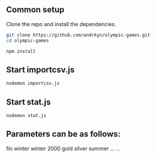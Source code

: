 ## Common setup

Clone the repo and install the dependencies.

```bash
git clone https://github.com/andrkyn/olympic-games.git
cd olympic-games
```

```bash
npm install
```

## Start importcsv.js

```bash - import athlete_events.csv to olympic_history.db
nodemon importcsv.js
```

## Start stat.js

```bash - creating a histogram with parameters
nodemon stat.js
```
## Parameters can be as follows:

fin winter
winter 2000 gold
silver summer
...
...
```


